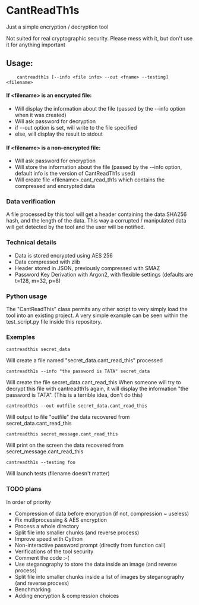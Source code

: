 # CantReadTh1s
Just a simple encryption / decryption tool

Not suited for real cryptographic security.
Please mess with it, but don't use it for anything important

## Usage:
```
    cantreadth1s [--info <file info> --out <fname> --testing] <filename>
```
#### If \<filename\> is an encrypted file:
- Will display the information about the file (passed by the --info option when it was created)
- Will ask password for decryption
- if --out option is set, will write to the file specified
- else, will display the result to stdout

#### If \<filename\> is a non-encrypted file:
- Will ask password for encryption
- Will store the information about the file (passed by the --info option, default info is the version of CantReadTh1s used)
- Will create file \<filename\>.cant_read_th1s which contains the compressed and encrypted data

### Data verification
A file processed by this tool will get a header containing the data SHA256 hash, and the length of the data.
This way a corrupted / manipulated data will get detected by the tool and the user will be notified.

### Technical details
- Data is stored encrypted using AES 256
- Data compressed with zlib
- Header stored in JSON, previously compressed with SMAZ
- Password Key Derivation with Argon2, with flexible settings (defaults are t=128, m=32, p=8)

### Python usage
The "CantReadThis" class permits any other script to very simply load the tool into an existing project. A very simple example can be seen within the test_script.py file inside this repository.

### Exemples
```
cantreadthis secret_data
```
Will create a file named "secret_data.cant_read_this" processed

```
cantreadth1s --info "the password is TATA" secret_data
```
Will create the file secret_data.cant_read_this
When someone will try to decrypt this file with cantreadth1s again, it will display the information
"the password is TATA". (This is a terrible idea, don't do this)

```
cantreadth1s --out outfile secret_data.cant_read_this
```
Will output to file "outfile" the data recovered from secret_data.cant_read_this

```
cantreadthis secret_message.cant_read_this
```
Will print on the screen the data recovered from secret_message.cant_read_this



```
cantreadth1s --testing foo
```
Will launch tests (filename doesn't matter)

### TODO plans

In order of priority
* Compression of data before encryption (if not, compression ~ useless)
* Fix mutliprocessing & AES encryption
* Process a whole directory
* Split file into smaller chunks (and reverse process)
* Improve speed with Cython
* Non-interactive password prompt (directly from function call)
* Verifications of the tool security
* Comment the code :-(
* Use steganography to store the data inside an image (and reverse process)
* Split file into smaller chunks inside a list of images by steganography (and reverse process)
* Benchmarking
* Adding encryption & compression choices
